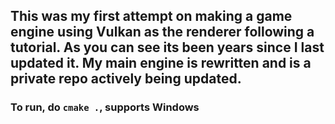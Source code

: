 ## This was my first attempt on making a game engine using Vulkan as the renderer following a tutorial. As you can see its been years since I last updated it. My main engine is rewritten and is a private repo actively being updated.

### To run, do `cmake .`, supports Windows 

